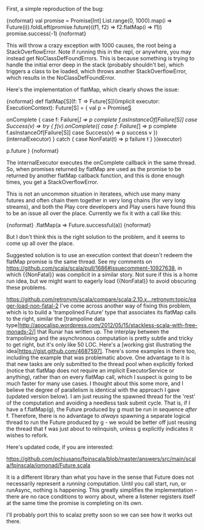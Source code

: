 First, a simple reproduction of the bug:

{noformat}
val promise = Promise[Int]
List.range(0, 1000).map(i => Future(i)).foldLeft(promise.future)((f1, f2) => f2.flatMap(i => f1))
promise.success(-1)
{noformat}

This will throw a crazy exception with 1000 causes, the root being a StackOverflowError.  Note if running this in the repl, or anywhere, you may instead get NoClassDefFoundErrors.  This is because something is trying to handle the initial error deep in the stack (probably shouldn't be), which triggers a class to be loaded, which throws another StackOverflowError, which results in the NoClassDefFoundError.

Here's the implementation of flatMap, which clearly shows the issue:

{noformat}
def flatMap[S](f: T => Future[S])(implicit executor: ExecutionContext): Future[S] = {
  val p = Promise[S]()

  onComplete {
    case f: Failure[_] => p complete f.asInstanceOf[Failure[S]]
    case Success(v) =>
      try {
        f(v).onComplete({
          case f: Failure[_] => p complete f.asInstanceOf[Failure[S]]
          case Success(v) => p success v
        })(internalExecutor)
      } catch {
        case NonFatal(t) => p failure t
      }
  }(executor)

  p.future
}
{noformat}

The internalExecutor executes the onComplete callback in the same thread.  So, when promises returned by flatMap are used as the promise to be returned by another flatMap callback function, and this is done enough times, you get a StackOverflowError.

This is not an uncommon situation in iteratees, which use many many futures and often chain them together in very long chains (for very long streams), and both the Play core developers and Play users have found this to be an issue all over the place.  Currently we fix it with a call like this:

{noformat}
.flatMap(a => Future.successful(a))
{noformat}

But I don't think this is the right solution to the problem, and it seems to come up all over the place.

Suggested solution is to use an execution context that doesn't redeem the flatMap promise is the same thread.
See my comments on https://github.com/scala/scala/pull/1686#issuecomment-10927638, in which {{NonFatal}} was complicit in a similar story.
Not sure if this is a home run idea, but we might want to eagerly load {{NonFatal}} to avoid obscuring these problems.

https://github.com/retronym/scala/compare/scala:2.10.x...retronym:topic/eager-load-non-fatal-2
I've come across another way of fixing this problem, which is to build a 'trampolined Future' type that associates its flatMap calls to the right, similar the [trampoline data type|http://apocalisp.wordpress.com/2012/05/15/stackless-scala-with-free-monads-2/] that Runar has written up. The interplay between the trampolining and the asynchronous computation is pretty subtle and tricky to get right, but it's only like 50 LOC. Here's a [working gist illustrating the idea|https://gist.github.com/4687597]. There's some examples in there too, including the example that was problematic above. One advantage to it is that new tasks are only submitted to the thread pool when explicitly forked (notice that flatMap does not require an implicit ExecutorService or anything), rather than on every flatMap call, which I suspect is going to be much faster for many use cases.
I thought about this some more, and I believe the degree of parallelism is identical with the approach I gave (updated version below). I am just reusing the spawned thread for the 'rest' of the computation and avoiding a needless task submit cycle. That is, if I have a f.flatMap(g), the Future produced by g must be run in sequence _after_ f. Therefore, there is no advantage to _always_ spawning a separate logical thread to run the Future produced by g - we would be better off just reusing the thread that f was just about to relinquish, unless g explicitly indicates it wishes to refork.

Here's updated code, if you are interested: 

https://github.com/pchiusano/fpinscala/blob/master/answers/src/main/scala/fpinscala/iomonad/Future.scala

It is a different library than what you have in the sense that Future does not necessarily represent a _running_ computation. Until you call start, run, or runAsync, nothing is happening. This greatly simplifies the implementation - there are no race conditions to worry about, where a listener registers itself at the same time the promise is completing on its own.

I'll probably port this to scalaz pretty soon so we can see how it works out there. 
